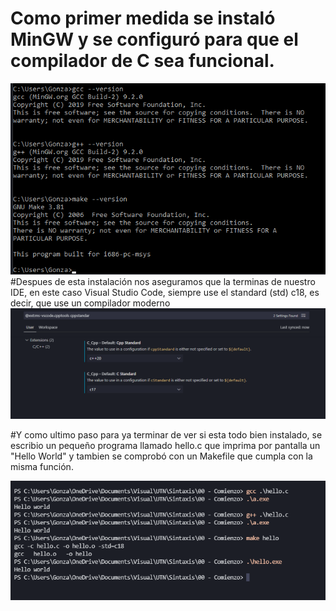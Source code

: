 # Como primer medida se instaló MinGW y se configuró para que el compilador de C sea funcional.

<img src="https://github.com/GnzLC/SSL/blob/main/00-CHelloWorld/versiones.png" />
#Despues de esta instalación nos aseguramos que la terminas de nuestro IDE, en este caso Visual Studio Code, siempre use el standard (std) c18, es decir, que use un compilador moderno
<img src="https://github.com/GnzLC/SSL/blob/main/00-CHelloWorld/std.png"/>

#Y como ultimo paso para ya terminar de ver si esta todo bien instalado, se escribio un pequeño programa llamado hello.c que imprima por pantalla un "Hello World" y tambien se comprobó con un Makefile que cumpla con la misma función.

<img src="https://github.com/GnzLC/SSL/blob/main/00-CHelloWorld/terminal.png"/>
